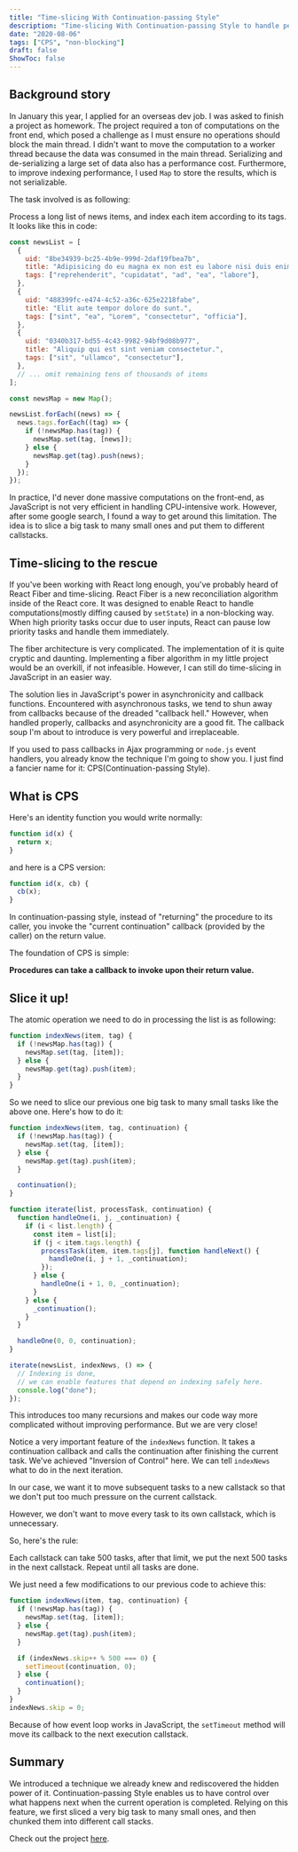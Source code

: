 ```yaml
---
title: "Time-slicing With Continuation-passing Style"
description: "Time-slicing With Continuation-passing Style to handle performance bottleneck"
date: "2020-08-06"
tags: ["CPS", "non-blocking"]
draft: false
ShowToc: false
---
```


## Background story

In January this year, I applied for an overseas dev job. I was asked to finish a
project as homework. The project required a ton of computations on the front
end, which posed a challenge as I must ensure no operations should block the
main thread. I didn't want to move the computation to a worker thread because
the data was consumed in the main thread. Serializing and de-serializing a large
set of data also has a performance cost. Furthermore, to improve indexing
performance, I used `Map` to store the results, which is not serializable.

The task involved is as following:

Process a long list of news items, and index each item according to its tags. It
looks like this in code:

```javascript
const newsList = [
  {
    uid: "8be34939-bc25-4b9e-999d-2daf19fbea7b",
    title: "Adipisicing do eu magna ex non est eu labore nisi duis enim elit.",
    tags: ["reprehenderit", "cupidatat", "ad", "ea", "labore"],
  },
  {
    uid: "488399fc-e474-4c52-a36c-625e2218fabe",
    title: "Elit aute tempor dolore do sunt.",
    tags: ["sint", "ea", "Lorem", "consectetur", "officia"],
  },
  {
    uid: "0340b317-bd55-4c43-9982-94bf9d08b977",
    title: "Aliquip qui est sint veniam consectetur.",
    tags: ["sit", "ullamco", "consectetur"],
  },
  // ... omit remaining tens of thousands of items
];

const newsMap = new Map();

newsList.forEach((news) => {
  news.tags.forEach((tag) => {
    if (!newsMap.has(tag)) {
      newsMap.set(tag, [news]);
    } else {
      newsMap.get(tag).push(news);
    }
  });
});
```

In practice, I'd never done massive computations on the front-end, as JavaScript
is not very efficient in handling CPU-intensive work. However, after some google
search, I found a way to get around this limitation. The idea is to slice a big
task to many small ones and put them to different callstacks.

## Time-slicing to the rescue

If you've been working with React long enough, you've probably heard of React
Fiber and time-slicing. React Fiber is a new reconciliation algorithm inside of
the React core. It was designed to enable React to handle computations(mostly
diffing caused by `setState`) in a non-blocking way. When high priority tasks
occur due to user inputs, React can pause low priority tasks and handle them
immediately.

The fiber architecture is very complicated. The implementation of it is quite
cryptic and daunting. Implementing a fiber algorithm in my little project would
be an overkill, if not infeasible. However, I can still do time-slicing in
JavaScript in an easier way.

The solution lies in JavaScript's power in asynchronicity and callback
functions. Encountered with asynchronous tasks, we tend to shun away from
callbacks because of the dreaded "callback hell." However, when handled
properly, callbacks and asynchronicity are a good fit. The callback soup I'm
about to introduce is very powerful and irreplaceable.

If you used to pass callbacks in Ajax programming or `node.js` event handlers,
you already know the technique I'm going to show you. I just find a fancier name
for it: CPS(Continuation-passing Style).

## What is CPS

Here's an identity function you would write normally:

```javascript
function id(x) {
  return x;
}
```

and here is a CPS version:

```javascript
function id(x, cb) {
  cb(x);
}
```

In continuation-passing style, instead of "returning" the procedure to its
caller, you invoke the "current continuation" callback (provided by the caller)
on the return value.

The foundation of CPS is simple:

**Procedures can take a callback to invoke upon their return value.**

## Slice it up!

The atomic operation we need to do in processing the list is as following:

```javascript
function indexNews(item, tag) {
  if (!newsMap.has(tag)) {
    newsMap.set(tag, [item]);
  } else {
    newsMap.get(tag).push(item);
  }
}
```

So we need to slice our previous one big task to many small tasks like the above
one. Here's how to do it:

```javascript
function indexNews(item, tag, continuation) {
  if (!newsMap.has(tag)) {
    newsMap.set(tag, [item]);
  } else {
    newsMap.get(tag).push(item);
  }

  continuation();
}

function iterate(list, processTask, continuation) {
  function handleOne(i, j, _continuation) {
    if (i < list.length) {
      const item = list[i];
      if (j < item.tags.length) {
        processTask(item, item.tags[j], function handleNext() {
          handleOne(i, j + 1, _continuation);
        });
      } else {
        handleOne(i + 1, 0, _continuation);
      }
    } else {
      _continuation();
    }
  }

  handleOne(0, 0, continuation);
}

iterate(newsList, indexNews, () => {
  // Indexing is done,
  // we can enable features that depend on indexing safely here.
  console.log("done");
});
```

This introduces too many recursions and makes our code way more complicated
without improving performance. But we are very close!

Notice a very important feature of the `indexNews` function. It takes a
continuation callback and calls the continuation after finishing the current
task. We've achieved "Inversion of Control" here. We can tell `indexNews` what
to do in the next iteration.

In our case, we want it to move subsequent tasks to a new callstack so that we
don't put too much pressure on the current callstack.

However, we don't want to move every task to its own callstack, which is
unnecessary.

So, here's the rule:

Each callstack can take 500 tasks, after that limit, we put the next 500 tasks
in the next callstack. Repeat until all tasks are done.

We just need a few modifications to our previous code to achieve this:

```javascript
function indexNews(item, tag, continuation) {
  if (!newsMap.has(tag)) {
    newsMap.set(tag, [item]);
  } else {
    newsMap.get(tag).push(item);
  }

  if (indexNews.skip++ % 500 === 0) {
    setTimeout(continuation, 0);
  } else {
    continuation();
  }
}
indexNews.skip = 0;
```

Because of how event loop works in JavaScript, the `setTimeout` method will move
its callback to the next execution callstack.

## Summary

We introduced a technique we already knew and rediscovered the hidden power of
it. Continuation-passing Style enables us to have control over what happens next
when the current operation is completed. Relying on this feature, we first
sliced a very big task to many small ones, and then chunked them into different
call stacks.

Check out the project [here](https://github.com/leihuang23/news-list).
